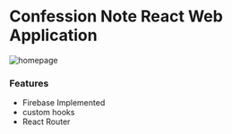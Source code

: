 # Confession Note React Web Application

![homepage](https://i.ibb.co/zJnS4nd/brave-5p-Hnlap-NND.png)

### Features
- Firebase Implemented
- custom hooks
- React Router